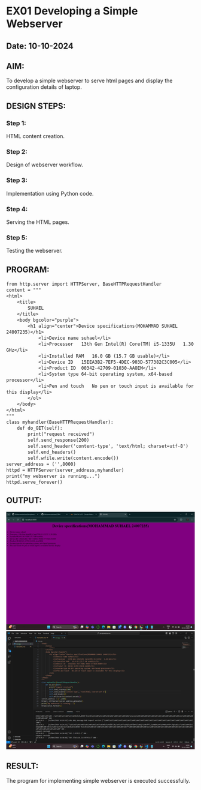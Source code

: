 # EX01 Developing a Simple Webserver
## Date: 10-10-2024

## AIM:
To develop a simple webserver to serve html pages and display the configuration details of laptop.

## DESIGN STEPS:
### Step 1: 
HTML content creation.

### Step 2:
Design of webserver workflow.

### Step 3:
Implementation using Python code.

### Step 4:
Serving the HTML pages.

### Step 5:
Testing the webserver.

## PROGRAM:
```
from http.server import HTTPServer, BaseHTTPRequestHandler
content = """
<html>
    <title>
        SUHAEL
    </title>
    <body bgcolor="purple">
        <h1 align="center">Device specifications(MOHAMMAD SUHAEL 24007235)</h1>
            <li>Device name	suhael</li>
            <li>Processor	13th Gen Intel(R) Core(TM) i5-1335U   1.30 GHz</li>
            <li>Installed RAM	16.0 GB (15.7 GB usable)</li>
            <li>Device ID	15EEA3B2-7EF5-4DEC-903D-577382C3C005</li>
            <li>Product ID	00342-42709-01030-AAOEM</li>
            <li>System type	64-bit operating system, x64-based processor</li>
            <li>Pen and touch	No pen or touch input is available for this display</li>
        </ol>
    </body>
</html>
"""
class myhandler(BaseHTTPRequestHandler):
    def do_GET(self):
        print("request received")
        self.send_response(200)
        self.send_header('content-type', 'text/html; charset=utf-8')
        self.end_headers()
        self.wfile.write(content.encode())
server_address = ('',8000)
httpd = HTTPServer(server_address,myhandler)
print("my webserver is running...")
httpd.serve_forever()
```

## OUTPUT:
![alt text](<Screenshot 2024-11-11 143943.png>)
![alt text](<Screenshot 2024-11-11 145115.png>)


## RESULT:
The program for implementing simple webserver is executed successfully.
